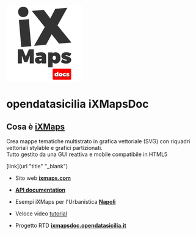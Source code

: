 ![](img/ods_ixmaps_logo_01.png)

#  opendatasicilia iXMapsDoc

## Cosa è [iXMaps](http://ixmaps.com/examples/ "iXMaps")
Crea mappe tematiche multistrato in grafica vettoriale (SVG) con riquadri vettoriali stylable e grafici partizionati.<br> 
Tutto gestito da una GUI reattiva e mobile compatibile in HTML5

[link](url "title" "_blank")

- Sito web **[ixmaps.com](http://ixmaps.com/examples/)**
- **[API documentation](http://public.ixmaps.com/docs/ixmaps_doc_themes.html)**
- Esempi iXMaps per l'Urbanistica **[Napoli](http://cdn.ixmaps.com/ixmaps/portfolio/Napoli/index.html)**
- Veloce video [tutorial](http://testrc.ixmaps.com.s3-website.eu-central-1.amazonaws.com/ixmaps/docs/tutorial_1_.mp4)

- Progetto RTD **[ixmapsdoc.opendatasicilia.it](http://ixmapsdoc.opendatasicilia.it)**
